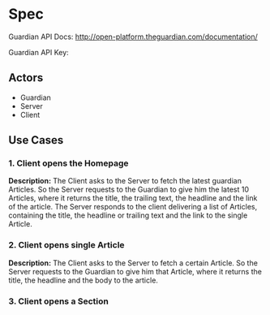 # Spec

Guardian API Docs: http://open-platform.theguardian.com/documentation/

Guardian API Key: 

## Actors

- Guardian
- Server
- Client

## Use Cases

### 1. Client opens the Homepage

**Description:** The Client asks to the Server to fetch the latest guardian Articles. So the Server requests to the Guardian to give him the latest 10 Articles, where it returns the title, the trailing text, the headline and the link of the article. The Server responds to the client delivering a list of Articles, containing the title, the headline or trailing text and the link to the single Article.

### 2\. Client opens single Article

**Description:** The Client asks to the Server to fetch a certain Article. So the Server requests to the Guardian to give him that Article, where it returns the title, the headline and the body to the article.

### 3\. Client opens a Section
